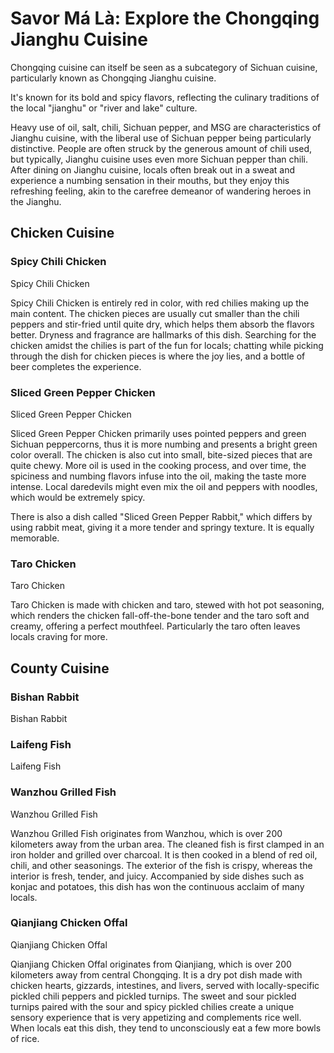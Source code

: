 # Savor Má Là: Explore the Chongqing Jianghu Cuisine

<Chinese word="麻辣">
<template #pinyin>má là</template>
</Chinese>

Chongqing cuisine can itself be seen as a subcategory of Sichuan cuisine, particularly known as Chongqing Jianghu cuisine.

It's known for its bold and spicy flavors, reflecting the culinary traditions of the local "jianghu" or "river and lake" culture.

Heavy use of oil, salt, chili, Sichuan pepper, and MSG are characteristics of Jianghu cuisine, with the liberal use of Sichuan pepper being particularly distinctive. People are often struck by the generous amount of chili used, but typically, Jianghu cuisine uses even more Sichuan pepper than chili. After dining on Jianghu cuisine, locals often break out in a sweat and experience a numbing sensation in their mouths, but they enjoy this refreshing feeling, akin to the carefree demeanor of wandering heroes in the Jianghu.

## Chicken Cuisine

### Spicy Chili Chicken

<Chinese word="辣子鸡">
<template #pinyin>là zǐ jī</template>
Spicy Chili Chicken
</Chinese>

Spicy Chili Chicken is entirely red in color, with red chilies making up the main content. The chicken pieces are usually cut smaller than the chili peppers and stir-fried until quite dry, which helps them absorb the flavors better. Dryness and fragrance are hallmarks of this dish. Searching for the chicken amidst the chilies is part of the fun for locals; chatting while picking through the dish for chicken pieces is where the joy lies, and a bottle of beer completes the experience.

### Sliced Green Pepper Chicken

<Chinese word="尖椒鸡">
<template #pinyin>jiān jiāo jī</template>
Sliced Green Pepper Chicken
</Chinese>

Sliced Green Pepper Chicken primarily uses pointed peppers and green Sichuan peppercorns, thus it is more numbing and presents a bright green color overall. The chicken is also cut into small, bite-sized pieces that are quite chewy. More oil is used in the cooking process, and over time, the spiciness and numbing flavors infuse into the oil, making the taste more intense. Local daredevils might even mix the oil and peppers with noodles, which would be extremely spicy.

There is also a dish called "Sliced Green Pepper Rabbit," which differs by using rabbit meat, giving it a more tender and springy texture. It is equally memorable.

<YouTube link="https://youtu.be/rNs1n45_xfk?si=-06fiV4QdaCcUfzU">
<template #cover><img src="../../assets/youtube/lost-the-sense-of-taste.jpg" alt="lost the sense of taste" /></template>
<template #title>lost the sense of taste | فقدت حاسة التذوق بسبب الفلفل </template>
<template #author>Lao Wang in China</template>
<template #description>In an ancient inn in Chongqing, a table full of Jianghu cuisine, where the spiciness erases all worries! It's spicy enough to make your face expressive and lose your sense of taste! But it's so good, it's really delicious.</template>
</YouTube>

### Taro Chicken

<Chinese word="芋儿鸡">
<template #pinyin>yù ér jī</template>
Taro Chicken
</Chinese>

Taro Chicken is made with chicken and taro, stewed with hot pot seasoning, which renders the chicken fall-off-the-bone tender and the taro soft and creamy, offering a perfect mouthfeel. Particularly the taro often leaves locals craving for more.

## County Cuisine

### Bishan Rabbit

<Chinese word="璧山兔">
<template #pinyin>bì shān tù</template>
Bishan Rabbit
</Chinese>

### Laifeng Fish

<Chinese word="来凤鱼">
<template #pinyin>lái fèng yú</template>
Laifeng Fish
</Chinese>

### Wanzhou Grilled Fish

<Chinese word="万州烤鱼">
<template #pinyin>wàn zhōu kǎo yú</template>
Wanzhou Grilled Fish
</Chinese>

Wanzhou Grilled Fish originates from Wanzhou, which is over 200 kilometers away from the urban area. The cleaned fish is first clamped in an iron holder and grilled over charcoal. It is then cooked in a blend of red oil, chili, and other seasonings. The exterior of the fish is crispy, whereas the interior is fresh, tender, and juicy. Accompanied by side dishes such as konjac and potatoes, this dish has won the continuous acclaim of many locals. 

### Qianjiang Chicken Offal

<Chinese word="黔江鸡杂">
<template #pinyin>qián jiāng jī zá</template>
Qianjiang Chicken Offal
</Chinese>

Qianjiang Chicken Offal originates from Qianjiang, which is over 200 kilometers away from central Chongqing. It is a dry pot dish made with chicken hearts, gizzards, intestines, and livers, served with locally-specific pickled chili peppers and pickled turnips. The sweet and sour pickled turnips paired with the sour and spicy pickled chilies create a unique sensory experience that is very appetizing and complements rice well. When locals eat this dish, they tend to unconsciously eat a few more bowls of rice. 
